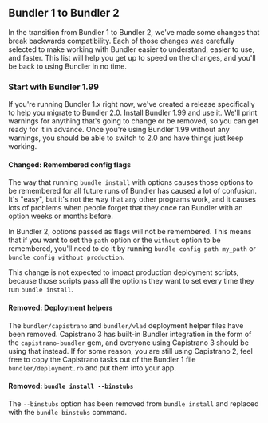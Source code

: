## Bundler 1 to Bundler 2

In the transition from Bundler 1 to Bundler 2, we've made some changes that break backwards compatibility. Each of those changes was carefully selected to make working with Bundler easier to understand, easier to use, and faster. This list will help you get up to speed on the changes, and you'll be back to using Bundler in no time.

### Start with Bundler 1.99

If you're running Bundler 1.x right now, we've created a release specifically to help you migrate to Bundler 2.0. Install Bundler 1.99 and use it. We'll print warnings for anything that's going to change or be removed, so you can get ready for it in advance. Once you're using Bundler 1.99 without any warnings, you should be able to switch to 2.0 and have things just keep working.

#### Changed: Remembered config flags

The way that running `bundle install` with options causes those options to be remembered for all future runs of Bundler has caused a lot of confusion. It's "easy", but it's not the way that any other programs work, and it causes lots of problems when people forget that they once ran Bundler with an option weeks or months before.

In Bundler 2, options passed as flags will not be remembered. This means that if you want to set the `path` option or the `without` option to be remembered, you'll need to do it by running `bundle config path my_path` or `bundle config without production`.

This change is not expected to impact production deployment scripts, because those scripts pass all the options they want to set every time they run `bundle install`.

#### Removed: Deployment helpers

The `bundler/capistrano` and `bundler/vlad` deployment helper files have been removed. Capistrano 3 has built-in Bundler integration in the form of the `capistrano-bundler` gem, and everyone using Capistrano 3 should be using that instead. If for some reason, you are still using Capistrano 2, feel free to copy the Capistrano tasks out of the Bundler 1 file `bundler/deployment.rb` and put them into your app.

#### Removed: `bundle install --binstubs`

The `--binstubs` option has been removed from `bundle install` and replaced with the `bundle binstubs` command.